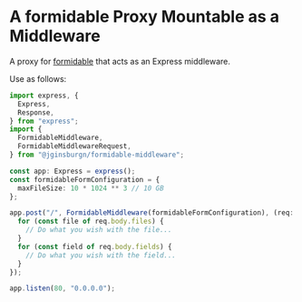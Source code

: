 # A formidable Proxy Mountable as a Middleware

A proxy for [formidable][original-formidable] that acts as an Express middleware.

Use as follows:

```typescript
import express, {
  Express,
  Response,
} from "express";
import {
  FormidableMiddleware,
  FormidableMiddlewareRequest,
} from "@jginsburgn/formidable-middleware";

const app: Express = express();
const formidableFormConfiguration = {
  maxFileSize: 10 * 1024 ** 3 // 10 GB
};

app.post("/", FormidableMiddleware(formidableFormConfiguration), (req: FormidableMiddlewareRequest, res: Response) => {
  for (const file of req.body.files) {
    // Do what you wish with the file...
  }
  for (const field of req.body.fields) {
    // Do what you wish with the field...
  }
});

app.listen(80, "0.0.0.0");
```

[original-formidable]: https://github.com/felixge/node-formidable